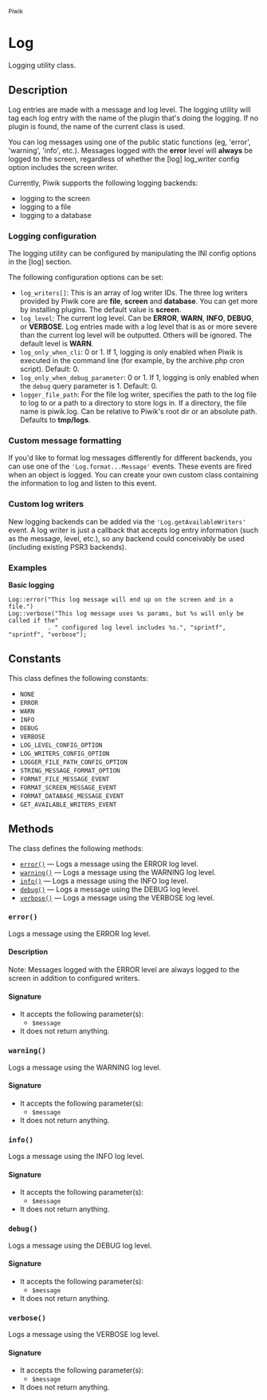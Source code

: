<small>Piwik</small>

Log
===

Logging utility class.

Description
-----------

Log entries are made with a message and log level. The logging utility will tag each
log entry with the name of the plugin that's doing the logging. If no plugin is found,
the name of the current class is used.

You can log messages using one of the public static functions (eg, 'error', 'warning',
'info', etc.). Messages logged with the **error** level will **always** be logged to
the screen, regardless of whether the [log] log_writer config option includes the
screen writer.

Currently, Piwik supports the following logging backends:
- logging to the screen
- logging to a file
- logging to a database

### Logging configuration

The logging utility can be configured by manipulating the INI config options in the
[log] section.

The following configuration options can be set:

- `log_writers[]`: This is an array of log writer IDs. The three log writers provided
                   by Piwik core are **file**, **screen** and **database**. You can
                   get more by installing plugins. The default value is **screen**.
- `log_level`: The current log level. Can be **ERROR**, **WARN**, **INFO**, **DEBUG**,
               or **VERBOSE**. Log entries made with a log level that is as or more
               severe than the current log level will be outputted. Others will be
               ignored. The default level is **WARN**.
- `log_only_when_cli`: 0 or 1. If 1, logging is only enabled when Piwik is executed
                       in the command line (for example, by the archive.php cron
                       script). Default: 0.
- `log_only_when_debug_parameter`: 0 or 1. If 1, logging is only enabled when the
                                   `debug` query parameter is 1. Default: 0.
- `logger_file_path`: For the file log writer, specifies the path to the log file
                      to log to or a path to a directory to store logs in. If a
                      directory, the file name is piwik.log. Can be relative to
                      Piwik's root dir or an absolute path. Defaults to **tmp/logs**.

### Custom message formatting

If you'd like to format log messages differently for different backends, you can use
one of the `'Log.format...Message'` events. These events are fired when an object is
logged. You can create your own custom class containing the information to log and
listen to this event.

### Custom log writers

New logging backends can be added via the `'Log.getAvailableWriters'` event. A log
writer is just a callback that accepts log entry information (such as the message,
level, etc.), so any backend could conceivably be used (including existing PSR3
backends).

### Examples

**Basic logging**

    Log::error("This log message will end up on the screen and in a file.")
    Log::verbose("This log message uses %s params, but %s will only be called if the"
               . " configured log level includes %s.", "sprintf", "sprintf", "verbose");


Constants
---------

This class defines the following constants:

- `NONE`
- `ERROR`
- `WARN`
- `INFO`
- `DEBUG`
- `VERBOSE`
- `LOG_LEVEL_CONFIG_OPTION`
- `LOG_WRITERS_CONFIG_OPTION`
- `LOGGER_FILE_PATH_CONFIG_OPTION`
- `STRING_MESSAGE_FORMAT_OPTION`
- `FORMAT_FILE_MESSAGE_EVENT`
- `FORMAT_SCREEN_MESSAGE_EVENT`
- `FORMAT_DATABASE_MESSAGE_EVENT`
- `GET_AVAILABLE_WRITERS_EVENT`

Methods
-------

The class defines the following methods:

- [`error()`](#error) &mdash; Logs a message using the ERROR log level.
- [`warning()`](#warning) &mdash; Logs a message using the WARNING log level.
- [`info()`](#info) &mdash; Logs a message using the INFO log level.
- [`debug()`](#debug) &mdash; Logs a message using the DEBUG log level.
- [`verbose()`](#verbose) &mdash; Logs a message using the VERBOSE log level.

<a name="error" id="error"></a>
<a name="error" id="error"></a>
### `error()`

Logs a message using the ERROR log level.

#### Description

Note: Messages logged with the ERROR level are always logged to the screen in addition
to configured writers.

#### Signature

- It accepts the following parameter(s):
    - `$message`
- It does not return anything.

<a name="warning" id="warning"></a>
<a name="warning" id="warning"></a>
### `warning()`

Logs a message using the WARNING log level.

#### Signature

- It accepts the following parameter(s):
    - `$message`
- It does not return anything.

<a name="info" id="info"></a>
<a name="info" id="info"></a>
### `info()`

Logs a message using the INFO log level.

#### Signature

- It accepts the following parameter(s):
    - `$message`
- It does not return anything.

<a name="debug" id="debug"></a>
<a name="debug" id="debug"></a>
### `debug()`

Logs a message using the DEBUG log level.

#### Signature

- It accepts the following parameter(s):
    - `$message`
- It does not return anything.

<a name="verbose" id="verbose"></a>
<a name="verbose" id="verbose"></a>
### `verbose()`

Logs a message using the VERBOSE log level.

#### Signature

- It accepts the following parameter(s):
    - `$message`
- It does not return anything.

